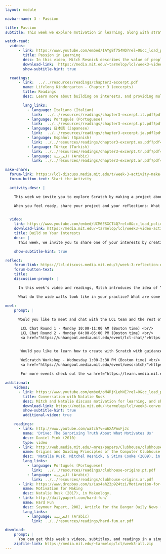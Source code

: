 ```yaml
---
layout: module

navbar-name: 3 - Passion

title: Passion
subtitle: This week we explore motivation in learning, along with strategies to engage people in meaningful experiences. We introduce the ideas of Hard Fun and Wide Walls, and you'll start exploring Scratch by making projects connected to your interests.

watch-read:
  videos:
      - link: https://www.youtube.com/embed/IAYgBf7S4NQ?rel=0&cc_load_policy=1
        title: Passion in Learning
        desc: In this video, Mitch Resnick describes the value of people following their interests, and suggests strategies to engage people working on things that they really care about.
        download-link:  https://media.mit.edu/~tarmelop/lcl/week3-video-passion.zip
        show-subtitle-hint: true

  readings:
      - link:  ../../resources/readings/chapter3-excerpt.pdf
        name: Lifelong Kindergarten - Chapter 3 (excerpts)
        title: Readings
        desc: Learn more about building on interests, and providing multiple pathways into meaningful learning experiences.

        lang_links:
          - language: Italiano (Italian)
            link:  ../../resources/readings/chapter3-excerpt.it.pdf?pdf=ch3-it
          - language: Português (Portuguese)
            link:  ../../resources/readings/chapter3-excerpt.pt.pdf?pdf=ch3-pt
          - language: 日本語 (Japanese)
            link:  ../../resources/readings/chapter3-excerpt.ja.pdf?pdf=ch3-ja
          - language: Español (Spanish)
            link: ../../resources/readings/chapter3-excerpt.es.pdf?pdf=ch3-es
          - language: Türkçe (Turkish)
            link: ../../resources/readings/chapter3-excerpt.tr.pdf?pdf=ch3-tr
          - language: العربية (Arabic)
            link: ../../resources/readings/chapter3-excerpt.ar.pdf?pdf=ch3-ar

make-share:
  forum-link: https://lcl-discuss.media.mit.edu/t/week-3-activity-make-something-with-scratch/3362
  forum-button-text: Start the Activity

  activity-desc: |

    This week we invite you to explore Scratch by making a project about something or someone you care about. For example, it can be an animation about one of your favorite hobbies, books, or places, a video game featuring your pet, or a greeting card for someone you love!

    When you feel ready, share your project and your reflections: What motivated you in creating your project? Can you describe a moment of joy or frustration? What helped you persist in face of challenges?
 

  video:
    link: https://www.youtube.com/embed/UCM6ESXCT4Q?rel=0&cc_load_policy=1
    download-link: https://media.mit.edu/~tarmelop/lcl/week3-video-activity.zip
    title: Build on Your Interests
    desc: |
      This week, we invite you to share one of your interests by creating a Scratch project about it. In this video, Lily and Shruti will show you examples and explain a little bit more.

    show-subtitle-hint: true

reflect:
    forum-link: https://lcl-discuss.media.mit.edu/t/week-3-reflection-designing-for-wide-walls/3361
    forum-button-text:
    title:
    discussion-prompt: |

      In this week’s video and readings, Mitch introduces the idea of “wide walls”: designing learning experiences where people can create a variety of different projects in a variety of ways, based on their interests and styles.

      What do the wide walls look like in your practice? What are some of the design choices or facilitation strategies that you already use, or you plan to use to widen the walls?

meet:
    prompt: |
      
      Would you like to meet and chat with the LCL team and the rest of the community?<br/>

       LCL Chat Round 1 - Monday 10:00-11:00 AM (Boston time) <br/>
       LCL Chat Round 2 - Monday 04:00-05:00 PM (Boston time) <br/>
       <a href="https://unhangout.media.mit.edu/event/lcl-chat/">https://unhangout.media.mit.edu/event/lcl-chat/</a>


       Would you like to learn how to create with Scratch with guidance and peer support?<br/>

       WeScratch Workshop - Wednesday 1:00-2:30 PM (Boston time) <br/>
       <a href="https://unhangout.media.mit.edu/event/wescratch/">https://unhangout.media.mit.edu/event/wescratch/</a>
       
       For more events check out the <a href="https://learn.media.mit.edu/lcl/#calendar">calendar</a>! <br/>

additional:
    videos:
      - link: https://www.youtube.com/embed/oM4RjKLehNE?rel=0&cc_load_policy=1
        title: Conversation with Natalie Rusk
        desc: Mitch and Natalie discuss motivation for learning, and share examples and strategies for helping young people build on their interests.
        download-link: https://media.mit.edu/~tarmelop/lcl/week3-conversation-natalie.zip
        show-subtitle-hint: true
        additional-video: true

    readings:
      - link: http://www.youtube.com/watch?v=u6XAPnuFjJc
        name: 'Drive: The Surprising Truth About What Motivates Us'
        desc: Daniel Pink (2010)
        type: video
      - link: http://web.media.mit.edu/~mres/papers/Clubhouse/clubhouse-origins.pdf
        name: Origins and Guiding Principles of the Computer Clubhouse
        desc: 'Natalie Rusk, Mitchel Resnick, & Stina Cooke (2009), in The Computer Clubhouse: Constructionism and Creativity in Youth Communities'
        lang_links:
          - language: Português (Portuguese)
            link:  ../../resources/readings/clubhouse-origins.pt.pdf
          - language: العربية (Arabic)
            link: ../../resources/readings/clubhouse-origins.ar.pdf
      - link: https://www.dropbox.com/s/iax4ah23p924tzi/Motivation-for-Making.pdf
        name: Motivation for Making
        desc: Natalie Rusk (2017), in Makeology.
      - link: http://dailypapert.com/hard-fun/
        name: Hard Fun
        desc: Seymour Papert, 2002, Article for the Bangor Daily News (Bangor, Maine)
        lang_links:
          - language: العربية (Arabic)
            link: ../../resources/readings/hard-fun.ar.pdf

download:
    prompt: |
      You can get this week's videos, subtitles, and readings in a single zip file for offline use.
    zipfile-link: https://media.mit.edu/~tarmelop/lcl/week3-all.zip
---
```

